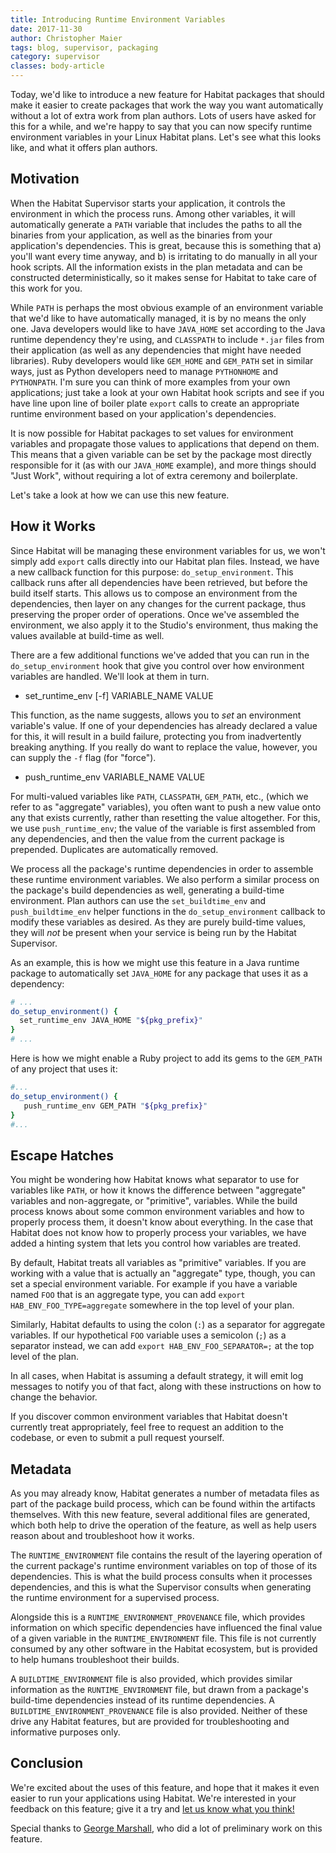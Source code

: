```yaml
---
title: Introducing Runtime Environment Variables
date: 2017-11-30
author: Christopher Maier
tags: blog, supervisor, packaging
category: supervisor
classes: body-article
---
```


Today, we'd like to introduce a new feature for Habitat packages that should make it easier to create packages that work the way you want automatically without a lot of extra work from plan authors. Lots of users have asked for this for a while, and we're happy to say that you can now specify runtime environment variables in your Linux Habitat plans. Let's see what this looks like, and what it offers plan authors.

## Motivation

When the Habitat Supervisor starts your application, it controls the environment in which the process runs. Among other variables, it will automatically generate a `PATH` variable that includes the paths to all the binaries from your application, as well as the binaries from your application's dependencies. This is great, because this is something that a) you'll want every time anyway, and b) is irritating to do manually in all your hook scripts. All the information exists in the plan metadata and can be constructed deterministically, so it makes sense for Habitat to take care of this work for you.

While `PATH` is perhaps the most obvious example of an environment variable that we'd like to have automatically managed, it is by no means the only one. Java developers would like to have `JAVA_HOME` set according to the Java runtime dependency they're using, and `CLASSPATH` to include `*.jar` files from their application (as well as any dependencies that might have needed libraries). Ruby developers would like `GEM_HOME` and `GEM_PATH` set in similar ways, just as Python developers need to manage `PYTHONHOME` and `PYTHONPATH`. I'm sure you can think of more examples from your own applications; just take a look at your own Habitat hook scripts and see if you have line upon line of boiler plate `export` calls to create an appropriate runtime environment based on your application's dependencies.

It is now possible for Habitat packages to set values for environment variables and propagate those values to applications that depend on them. This means that a given variable can be set by the package most directly responsible for it (as with our `JAVA_HOME` example), and more things should "Just Work", without requiring a lot of extra ceremony and boilerplate.

Let's take a look at how we can use this new feature.

## How it Works

Since Habitat will be managing these environment variables for us, we won't simply add `export` calls directly into our Habitat plan files. Instead, we have a new callback function for this purpose: `do_setup_environment`. This callback runs after all dependencies have been retrieved, but before the build itself starts. This allows us to compose an environment from the dependencies, then layer on any changes for the current package, thus preserving the proper order of operations. Once we've assembled the environment, we also apply it to the Studio's environment, thus making the values available at build-time as well.

There are a few additional functions we've added that you can run in the `do_setup_environment` hook that give you control over how environment variables are handled. We'll look at them in turn.

* set_runtime_env [-f] VARIABLE_NAME VALUE

This function, as the name suggests, allows you to _set_ an environment variable's value. If one of your dependencies has already declared a value for this, it will result in a build failure, protecting you from inadvertently breaking anything. If you really do want to replace the value, however, you can supply the `-f` flag (for "force").

* push_runtime_env VARIABLE_NAME VALUE

For multi-valued variables like `PATH`, `CLASSPATH`, `GEM_PATH`, etc., (which we refer to as "aggregate" variables), you often want to push a new value onto any that exists currently, rather than resetting the value altogether. For this, we use `push_runtime_env`; the value of the variable is first assembled from any dependencies, and then the value from the current package is prepended. Duplicates are automatically removed.

We process all the package's runtime dependencies in order to assemble these runtime environment variables. We also perform a similar process on the package's build dependencies as well, generating a build-time environment. Plan authors can use the `set_buildtime_env` and `push_buildtime_env` helper functions in the `do_setup_environment` callback to modify these variables as desired. As they are purely build-time values, they will _not_ be present when your service is being run by the Habitat Supervisor.

As an example, this is how we might use this feature in a Java runtime package to automatically set `JAVA_HOME` for any package that uses it as a dependency:

```sh
# ...
do_setup_environment() {
  set_runtime_env JAVA_HOME "${pkg_prefix}"
}
# ...
```

Here is how we might enable a Ruby project to add its gems to the `GEM_PATH` of any project that uses it:

```sh
#...
do_setup_environment() {
   push_runtime_env GEM_PATH "${pkg_prefix}"
}
#...
```

## Escape Hatches

You might be wondering how Habitat knows what separator to use for variables like `PATH`, or how it knows the difference between "aggregate" variables and non-aggregate, or "primitive", variables. While the build process knows about some common environment variables and how to properly process them, it doesn't know about everything. In the case that Habitat does not know how to properly process your variables, we have added a hinting system that lets you control how variables are treated.

By default, Habitat treats all variables as "primitive" variables. If you are working with a value that is actually an "aggregate" type, though, you can set a special environment variable. For example if you have a variable named `FOO` that is an aggregate type, you can add `export HAB_ENV_FOO_TYPE=aggregate` somewhere in the top level of your plan.

Similarly, Habitat defaults to using the colon (`:`) as a separator for aggregate variables. If our hypothetical `FOO` variable uses a semicolon (`;`) as a separator instead, we can add `export HAB_ENV_FOO_SEPARATOR=;` at the top level of the plan.

In all cases, when Habitat is assuming a default strategy, it will emit log messages to notify you of that fact, along with these instructions on how to change the behavior.

If you discover common environment variables that Habitat doesn't currently treat appropriately, feel free to request an addition to the codebase, or even to submit a pull request yourself.

## Metadata

As you may already know, Habitat generates a number of metadata files as part of the package build process, which can be found within the artifacts themselves. With this new feature, several additional files are generated, which both help to drive the operation of the feature, as well as help users reason about and troubleshoot how it works.

The `RUNTIME_ENVIRONMENT` file contains the result of the layering operation of the current package's runtime environment variables on top of those of its dependencies. This is what the build process consults when it processes dependencies, and this is what the Supervisor consults when generating the runtime environment for a supervised process.

Alongside this is a `RUNTIME_ENVIRONMENT_PROVENANCE` file, which provides information on which specific dependencies have influenced the final value of a given variable in the `RUNTIME_ENVIRONMENT` file. This file is not currently consumed by any other software in the Habitat ecosystem, but is provided to help humans troubleshoot their builds.

A `BUILDTIME_ENVIRONMENT` file is also provided, which provides similar information as the `RUNTIME_ENVIRONMENT` file, but drawn from a package's build-time dependencies instead of its runtime dependencies. A `BUILDTIME_ENVIRONMENT_PROVENANCE` file is also provided. Neither of these drive any Habitat features, but are provided for troubleshooting and informative purposes only.

## Conclusion

We're excited about the uses of this feature, and hope that it makes it even easier to run your applications using Habitat.  We're interested in your feedback on this feature; give it a try and [let us know what you think!](http://slack.habitat.sh/)

Special thanks to [George Marshall](https://github.com/georgemarshall), who did a lot of preliminary work on this feature.
